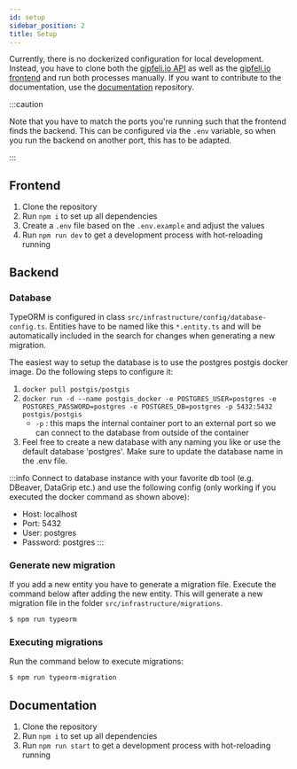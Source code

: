 ```yaml
---
id: setup 
sidebar_position: 2 
title: Setup
---
```


Currently, there is no dockerized configuration for local development. Instead, you have to clone both
the [gipfeli.io API](https://github.com/gipfeli-io/gipfeli-api) as well as
the [gipfeli.io frontend](https://github.com/gipfeli-io/gipfeli-frontend) and run both processes manually. If you want
to contribute to the documentation, use the [documentation](https://github.com/gipfeli-io/documentation) repository.

:::caution

Note that you have to match the ports you're running such that the frontend finds the backend. This can be configured
via the `.env` variable, so when you run the backend on another port, this has to be adapted.

:::

## Frontend

1. Clone the repository
2. Run `npm i` to set up all dependencies
3. Create a `.env` file based on the `.env.example` and adjust the values
4. Run `npm run dev` to get a development process with hot-reloading running

## Backend

### Database

TypeORM is configured in class `src/infrastructure/config/database-config.ts`. Entities have to be named like this `*.entity.ts`
and will be automatically included in the search for changes when generating a new migration.

The easiest way to setup the database is to use the postgres postgis docker image. Do the following steps to configure it:
1. `docker pull postgis/postgis`
2. `docker run -d --name postgis_docker -e POSTGRES_USER=postgres -e POSTGRES_PASSWORD=postgres -e POSTGRES_DB=postgres -p 5432:5432 postgis/postgis`
   - `-p` : this maps the internal container port to an external port so we can connect to the database from outside of the container
3. Feel free to create a new database with any naming you like or use the default database 'postgres'. Make sure to update the database name in the .env file.

:::info
Connect to database instance with your favorite db tool (e.g. DBeaver, DataGrip etc.) and use the following config (only working if you executed the docker command as shown above):
- Host: localhost
- Port: 5432
- User: postgres
- Password: postgres
:::

### Generate new migration
If you add a new entity you have to generate a migration file.
Execute the command below after adding the new entity. This will generate a new migration file
in the folder `src/infrastructure/migrations`.

```bash
$ npm run typeorm
```

### Executing migrations
Run the command below to execute migrations:

```bash
$ npm run typeorm-migration
```

## Documentation

1. Clone the repository
2. Run `npm i` to set up all dependencies
3. Run `npm run start` to get a development process with hot-reloading running
